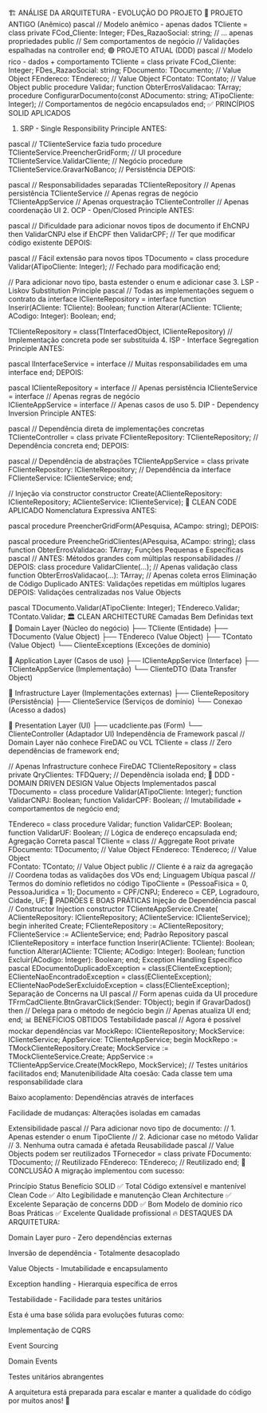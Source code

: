 🏗️ ANÁLISE DA ARQUITETURA - EVOLUÇÃO DO PROJETO
🔴 PROJETO ANTIGO (Anêmico)
pascal
// Modelo anêmico - apenas dados
TCliente = class
private
  FCod_Cliente: Integer;
  FDes_RazaoSocial: string;
  // ... apenas propriedades
public
  // Sem comportamentos de negócio
  // Validações espalhadas na controller
end;
🟢 PROJETO ATUAL (DDD)
pascal
// Modelo rico - dados + comportamento
TCliente = class
private
  FCod_Cliente: Integer;
  FDes_RazaoSocial: string;
  FDocumento: TDocumento;  // Value Object
  FEndereco: TEndereco;    // Value Object
  FContato: TContato;      // Value Object
public
  procedure Validar;
  function ObterErrosValidacao: TArray<string>;
  procedure ConfigurarDocumento(const ADocumento: string; ATipoCliente: Integer);
  // Comportamentos de negócio encapsulados
end;
✅ PRINCÍPIOS SOLID APLICADOS
1. SRP - Single Responsibility Principle
ANTES:

pascal
// TClienteService fazia tudo
procedure TClienteService.PreencherGridForm;   // UI
procedure TClienteService.ValidarCliente;      // Negócio
procedure TClienteService.GravarNoBanco;       // Persistência
DEPOIS:

pascal
// Responsabilidades separadas
TClienteRepository    // Apenas persistência
TClienteService       // Apenas regras de negócio
TClienteAppService    // Apenas orquestração
TClienteController    // Apenas coordenação UI
2. OCP - Open/Closed Principle
ANTES:

pascal
// Dificuldade para adicionar novos tipos de documento
if EhCNPJ then
  ValidarCNPJ
else if EhCPF then
  ValidarCPF;  // Ter que modificar código existente
DEPOIS:

pascal
// Fácil extensão para novos tipos
TDocumento = class
  procedure Validar(ATipoCliente: Integer);  // Fechado para modificação
end;

// Para adicionar novo tipo, basta estender o enum e adicionar case
3. LSP - Liskov Substitution Principle
pascal
// Todas as implementações seguem o contrato da interface
IClienteRepository = interface
  function Inserir(ACliente: TCliente): Boolean;
  function Alterar(ACliente: TCliente; ACodigo: Integer): Boolean;
end;

TClienteRepository = class(TInterfacedObject, IClienteRepository)
// Implementação concreta pode ser substituída
4. ISP - Interface Segregation Principle
ANTES:

pascal
IInterfaceService<T> = interface
  // Muitas responsabilidades em uma interface
end;
DEPOIS:

pascal
IClienteRepository = interface   // Apenas persistência
IClienteService = interface      // Apenas regras de negócio  
IClienteAppService = interface   // Apenas casos de uso
5. DIP - Dependency Inversion Principle
ANTES:

pascal
// Dependência direta de implementações concretas
TClienteController = class
private
  FClienteRepository: TClienteRepository;  // Dependência concreta
end;
DEPOIS:

pascal
// Dependência de abstrações
TClienteAppService = class
private
  FClienteRepository: IClienteRepository;  // Dependência da interface
  FClienteService: IClienteService;
end;

// Injeção via constructor
constructor Create(AClienteRepository: IClienteRepository; 
                  AClienteService: IClienteService);
🧹 CLEAN CODE APLICADO
Nomenclatura Expressiva
ANTES:

pascal
procedure PreencherGridForm(APesquisa, ACampo: string);
DEPOIS:

pascal
procedure PreencheGridClientes(APesquisa, ACampo: string);
class function ObterErrosValidacao: TArray<string>;
Funções Pequenas e Específicas
pascal
// ANTES: Métodos grandes com múltiplas responsabilidades
// DEPOIS: 
class procedure ValidarCliente(...);  // Apenas validação
class function ObterErrosValidacao(...): TArray<string>;  // Apenas coleta erros
Eliminação de Código Duplicado
ANTES: Validações repetidas em múltiplos lugares
DEPOIS: Validações centralizadas nos Value Objects

pascal
TDocumento.Validar(ATipoCliente: Integer);
TEndereco.Validar;
TContato.Validar;
🏛️ CLEAN ARCHITECTURE
Camadas Bem Definidas
text
📁 Domain Layer          (Núcleo do negócio)
├── TCliente             (Entidade)
├── TDocumento           (Value Object)
├── TEndereco            (Value Object)
├── TContato             (Value Object)
└── ClienteExceptions    (Exceções de domínio)

📁 Application Layer     (Casos de uso)
├── IClienteAppService   (Interface)
├── TClienteAppService   (Implementação)
└── ClienteDTO           (Data Transfer Object)

📁 Infrastructure Layer  (Implementações externas)
├── ClienteRepository    (Persistência)
├── ClienteService       (Serviços de domínio)
└── Conexao              (Acesso a dados)

📁 Presentation Layer    (UI)
├── ucadcliente.pas      (Form)
└── ClienteController    (Adaptador UI)
Independência de Framework
pascal
// Domain Layer não conhece FireDAC ou VCL
TCliente = class
  // Zero dependências de framework
end;

// Apenas Infrastructure conhece FireDAC
TClienteRepository = class
private
  QryClientes: TFDQuery;  // Dependência isolada
end;
🎯 DDD - DOMAIN DRIVEN DESIGN
Value Objects Implementados
pascal
TDocumento = class
  procedure Validar(ATipoCliente: Integer);
  function ValidarCNPJ: Boolean;
  function ValidarCPF: Boolean;
  // Imutabilidade + comportamentos de negócio
end;

TEndereco = class
  procedure Validar;
  function ValidarCEP: Boolean;
  function ValidarUF: Boolean;
  // Lógica de endereço encapsulada
end;
Agregação Correta
pascal
TCliente = class  // Aggregate Root
private
  FDocumento: TDocumento;  // Value Object
  FEndereco: TEndereco;    // Value Object  
  FContato: TContato;      // Value Object
public
  // Cliente é a raiz da agregação
  // Coordena todas as validações dos VOs
end;
Linguagem Ubíqua
pascal
// Termos do domínio refletidos no código
TipoCliente = (PessoaFisica = 0, PessoaJuridica = 1);
Documento = CPF/CNPJ;
Endereco = CEP, Logradouro, Cidade, UF;
🔧 PADRÕES E BOAS PRÁTICAS
Injeção de Dependência
pascal
// Constructor Injection
constructor TClienteAppService.Create(
  AClienteRepository: IClienteRepository; 
  AClienteService: IClienteService);
begin
  inherited Create;
  FClienteRepository := AClienteRepository;
  FClienteService := AClienteService;
end;
Padrão Repository
pascal
IClienteRepository = interface
  function Inserir(ACliente: TCliente): Boolean;
  function Alterar(ACliente: TCliente; ACodigo: Integer): Boolean;
  function Excluir(ACodigo: Integer): Boolean;
end;
Exception Handling Específico
pascal
EDocumentoDuplicadoException = class(EClienteException);
EClienteNaoEncontradoException = class(EClienteException);
EClienteNaoPodeSerExcluidoException = class(EClienteException);
Separação de Concerns na UI
pascal
// Form apenas cuida da UI
procedure TFrmCadCliente.BtnGravarClick(Sender: TObject);
begin
  if GravarDados() then  // Delega para o método de negócio
  begin
    // Apenas atualiza UI
  end;
end;
📊 BENEFÍCIOS OBTIDOS
Testabilidade
pascal
// Agora é possível mockar dependências
var
  MockRepo: IClienteRepository;
  MockService: IClienteService;
  AppService: TClienteAppService;
begin
  MockRepo := TMockClienteRepository.Create;
  MockService := TMockClienteService.Create;
  AppService := TClienteAppService.Create(MockRepo, MockService);
  // Testes unitários facilitados
end;
Manutenibilidade
Alta coesão: Cada classe tem uma responsabilidade clara

Baixo acoplamento: Dependências através de interfaces

Facilidade de mudanças: Alterações isoladas em camadas

Extensibilidade
pascal
// Para adicionar novo tipo de documento:
// 1. Apenas estender o enum TipoCliente
// 2. Adicionar case no método Validar
// 3. Nenhuma outra camada é afetada
Reusabilidade
pascal
// Value Objects podem ser reutilizados
TFornecedor = class
private
  FDocumento: TDocumento;  // Reutilizado
  FEndereco: TEndereco;    // Reutilizado
end;
🎯 CONCLUSÃO
A migração implementou com sucesso:

Princípio	Status	Benefício
SOLID	✅ Total	Código extensível e mantenível
Clean Code	✅ Alto	Legibilidade e manutenção
Clean Architecture	✅ Excelente	Separação de concerns
DDD	✅ Bom	Modelo de domínio rico
Boas Práticas	✅ Excelente	Qualidade profissional
🔥 DESTAQUES DA ARQUITETURA:

Domain Layer puro - Zero dependências externas

Inversão de dependência - Totalmente desacoplado

Value Objects - Imutabilidade e encapsulamento

Exception handling - Hierarquia específica de erros

Testabilidade - Facilidade para testes unitários

Esta é uma base sólida para evoluções futuras como:

Implementação de CQRS

Event Sourcing

Domain Events

Testes unitários abrangentes

A arquitetura está preparada para escalar e manter a qualidade do código por muitos anos! 🚀